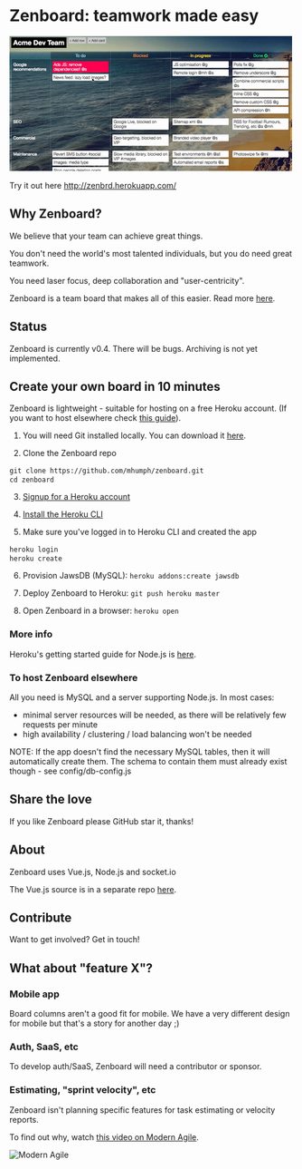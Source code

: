 # Zenboard: teamwork made easy

![Zenboard](etc/demo.gif)

Try it out here http://zenbrd.herokuapp.com/

## Why Zenboard?

We believe that your team can achieve great things.

You don't need the world's most talented individuals, but you do need great teamwork.

You need laser focus, deep collaboration and "user-centricity".

Zenboard is a team board that makes all of this easier. Read more [here](https://yojava.wordpress.com/2018/01/01/give-your-team-superpowers/).

## Status

Zenboard is currently v0.4. There will be bugs. Archiving is not yet implemented.

## Create your own board in 10 minutes

Zenboard is lightweight - suitable for hosting on a free Heroku account.
(If you want to host elsewhere check [this guide](#to-host-zenboard-elsewhere)).

1. You will need Git installed locally. You can download it [here](https://git-scm.com/downloads).

2. Clone the Zenboard repo
```
git clone https://github.com/mhumph/zenboard.git
cd zenboard
```

3. [Signup for a Heroku account](https://signup.heroku.com/)

4. [Install the Heroku CLI](https://devcenter.heroku.com/articles/heroku-cli)

5. Make sure you've logged in to Heroku CLI and created the app
```
heroku login
heroku create
```

6. Provision JawsDB (MySQL): `heroku addons:create jawsdb`

7. Deploy Zenboard to Heroku: `git push heroku master`

8. Open Zenboard in a browser: `heroku open`

### More info
Heroku's getting started guide for Node.js is [here](https://devcenter.heroku.com/articles/getting-started-with-nodejs#deploy-the-app).

### To host Zenboard elsewhere

All you need is MySQL and a server supporting Node.js. In most cases:
- minimal server resources will be needed, as there will be relatively few requests per minute
- high availability / clustering / load balancing won't be needed

NOTE: If the app doesn't find the necessary MySQL tables, then it will automatically create them. The schema to contain them must already exist though - see config/db-config.js

## Share the love

If you like Zenboard please GitHub star it, thanks!

## About

Zenboard uses Vue.js, Node.js and socket.io

The Vue.js source is in a separate repo [here](https://github.com/mhumph/zenboard-vue).

## Contribute

Want to get involved? Get in touch!

## What about "feature X"?

### Mobile app

Board columns aren't a good fit for mobile. We have a very different design for mobile but that's a story for another day ;)

### Auth, SaaS, etc

To develop auth/SaaS, Zenboard will need a contributor or sponsor.

### Estimating, "sprint velocity", etc

Zenboard isn't planning specific features for task estimating or velocity reports.

To find out why, watch [this video on Modern Agile](https://www.agilealliance.org/resources/videos/modern-agile/).

<img src="http://modernagile.org/img/modern_agile_wheel.svg" alt="Modern Agile" width="300" />
